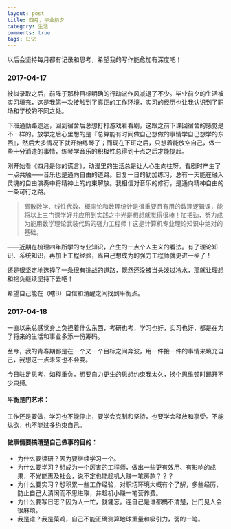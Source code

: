 ```yaml
---
layout: post
title: 四月，毕业前夕
category: 生活
comments: true
tags: 日记
---
```


以后会坚持每月都有记录和思考，希望我的写作能愈加有深度吧！

### 2017-04-17
被拟录取之后，前阵子那种目标明确的行动派作风减退了不少。毕业前夕的生活被实习填充，这是我第一次接触到了真正的工作环境，实习的经历也让我认识到了职场和学校的不同之处。

下班通勤路途远，回到宿舍后总想打打游戏看看剧，这跟之前下课回宿舍的感觉是不一样的。放学之后心里想的是『总算能有时间做自己想做的事情学自己想学的东西』，然后大多情况下就开始练琴了；而现在下班之后，只想着能放空自己，做一些十分消遣的事情，练琴学音乐的积极性总得到十点之后才能提起。

刚开始看《四月是你的谎言》，动漫里的生活总是让人心生向往呀。看剧时产生了一点共触——音乐也是通向自由的道路。日复一日的勤加练习，总有一天能在融入灵魂的自由演奏中将精神上的约束解放。我相信对音乐的修行，是通向精神自由的一条可行之路。


>离散数学、线性代数、概率论和数理统计是很重要且有用的数理逻辑课，能将以上三门课学好并应用到实践之中光是想想就觉得很棒！加把劲，努力成为能用数学理论武装代码的强力工程师！这是计算机专业理论知识中绝对的基础。

——近期在梳理四年所学的专业知识，产生的一点个人主义的看法。有了理论知识、系统知识，再加上工程经验，离自己想成为的强力工程师就更进一步了！

还是很坚定地选择了一条很有挑战的道路，既然还没被当头泼过冷水，那就让理想和抱负继续坚持下去吧！

希望自己能在（瞎B）自信和清醒之间找到平衡点。

### 2017-04-18

一直以来总感觉身上负担着什么东西，考研也考，学习也好，实习也好，都是在为了将来的生活和事业多添一份筹码。

至今，我的青春期都是在一个又一个目标之间奔波，用一件接一件的事情来填充自己，我想这一点未来也不会变。

今日驻足思考，如释重负，想要自力更生的思想约束我太久，换个思维顿时踢开不少束缚。

#### 平衡是门艺术：
工作还是要做，学习也不能停止，要学会克制和坚持，也要学会释放和享受。不能纵欲，也不能过多约束自己。

#### 做事情要搞清楚自己做事的目的：
* 为什么要读研？因为要继续学习一个。
* 为什么要学习？想成为一个厉害的工程师，做出一些更有效用、有影响的成果，不光能惠及社会，说不定也能趁机大赚一笔房款？？？
* 为什么要实习？想积累一些工作经验，对职场环境大概有个了解，多些经历，防止自己太清闲而不思进取，并趁机小赚一笔营养费。
* 为什么要写日志？因为人一忙，就健忘。连自己是谁都搞不清楚，出门见人会很麻烦。
* 我是谁？我是菜鸡，自己不能正确测算地球重量和吸引力，弱的一笔。
